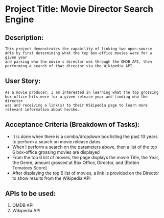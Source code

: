 # Project Title: Movie Director Search Engine

## Description:

```
This project demonstrates the capability of linking two open-source APIs by first determining what the top box-office movies were for a given year 
and parsing who the movie's director was through the OMDB API, then performing a search of that director via the Wikipedia API.
```

## User Story:

```
As a movie producer, I am interested in learning what the top grossing box-office hits were for a given release year and finding who the director
was and receiving a link(s) to their Wikipedia page to learn more relevant information about he/she.
```


## Acceptance Criteria (Breakdown of Tasks):

* It is done when there is a combo/dropdown box listing the past 10 years to perform a search on movie release dates
* When I perform a search on the parameters above, then a list of the top 6 box-office grossing movies are displayed
* From the top 6 list of movies, the page displays the movie Title, the Year, the Genre, amount grossed at Box Office, Director, and [Rotten Tomatoes Score]
* After displaying the top 6 list of movies, a link is provided on the Director to show results from the Wikipedia API

## APIs to be used:
1. OMDB API
2. Wikipedia API
